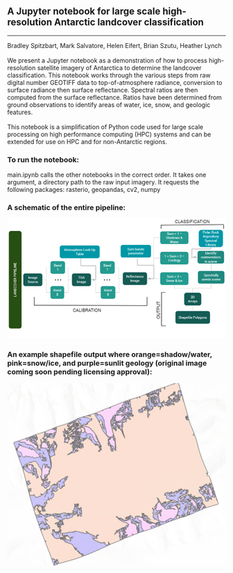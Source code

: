 ## A Jupyter notebook for large scale high-resolution Antarctic landcover classification
---
Bradley Spitzbart, Mark Salvatore, Helen Eifert, Brian Szutu, Heather Lynch 
<br><br>
We present a Jupyter notebook as a demonstration of how to process high-resolution satellite imagery of Antarctica to determine the landcover classification.  This notebook works through the various steps from raw digital number GEOTIFF data to top-of-atmosphere radiance, conversion to surface radiance then surface reflectance.  Spectral ratios are then computed from the surface reflectance.    Ratios have been determined from ground observations to identify areas of water, ice, snow, and geologic features. 
<br><br>
This notebook is a simplification of Python code used for large scale processing on high performance computing (HPC) systems and can be extended for use on HPC and for non-Antarctic regions.
<br>
### To run the notebook:
  main.ipynb calls the other notebooks in the correct order.  It takes one argument, a directory path to the raw input imagery.  It requests the following packages: rasterio, geopandas, cv2, numpy<br>
### A schematic of the entire pipeline:
![Image of pipeline](LandCover_pipeline.png?raw=true)
### An example shapefile output where orange=shadow/water, pink=snow/ice, and purple=sunlit geology (original image coming soon pending licensing approval):
![Image of output](LandCover_output.png)
  <a href="https://github.com/iceberg-project/LandCover/edit/Feature/notebook/src/notebook/LandCover_output.png">
  
